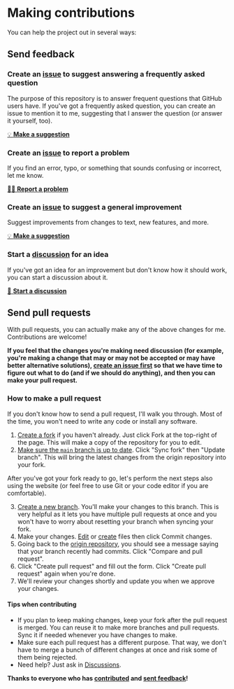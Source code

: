 # Making contributions

You can help the project out in several ways:

## Send feedback

### Create an [issue](https://github.com/DNin01/help-for-github-users/issues) to suggest answering a frequently asked question
The purpose of this repository is to answer frequent questions that GitHub users have. If you've got a frequently asked question, you can create an issue to mention it to me, suggesting that I answer the question (or answer it yourself, too).

[💡 **Make a suggestion**](https://github.com/DNin01/help-for-github-users/issues/new?assignees=&labels=information%2Cenhancement&template=2-question.yml)

### Create an [issue](https://github.com/DNin01/help-for-github-users/issues) to report a problem
If you find an error, typo, or something that sounds confusing or incorrect, let me know.

[🕵️‍♂️ **Report a problem**](https://github.com/DNin01/help-for-github-users/issues/new?assignees=&labels=information%2Cerror&template=1-error.yml)

### Create an [issue](https://github.com/DNin01/help-for-github-users/issues) to suggest a general improvement
Suggest improvements from changes to text, new features, and more.

[💡 **Make a suggestion**](https://github.com/DNin01/help-for-github-users/issues/new)

### Start a [discussion](https://github.com/DNin01/help-for-github-users/discussions/categories/ideas-and-changes) for an idea
If you've got an idea for an improvement but don't know how it should work, you can start a discussion about it.

[👥 **Start a discussion**](https://github.com/DNin01/help-for-github-users/discussions/new?category=ideas-and-changes)

## Send pull requests

With pull requests, you can actually make any of the above changes for me. Contributions are welcome!

**If you feel that the changes you're making need discussion (for example, you're making a change that may or may not be accepted or may have better alternative solutions), [create an issue first](https://github.com/DNin01/help-for-github-users/issues/new/choose) so that we have time to figure out what to do (and if we should do anything), and then you can make your pull request.**

### How to make a pull request
If you don't know how to send a pull request, I'll walk you through. Most of the time, you won't need to write any code or install any software.
1. [Create a fork](https://docs.github.com/en/get-started/quickstart/fork-a-repo) if you haven't already. Just click Fork at the top-right of the page. This will make a copy of the repository for you to edit.
2. [Make sure the `main` branch is up to date](https://docs.github.com/en/pull-requests/collaborating-with-pull-requests/working-with-forks/syncing-a-fork). Click "Sync fork" then "Update branch". This will bring the latest changes from the origin repository into your fork.

After you've got your fork ready to go, let's perform the next steps also using the website (or feel free to use Git or your code editor if you are comfortable).

3. [Create a new branch](https://docs.github.com/en/pull-requests/collaborating-with-pull-requests/proposing-changes-to-your-work-with-pull-requests/creating-and-deleting-branches-within-your-repository#creating-a-branch). You'll make your changes to this branch. This is very helpful as it lets you have multiple pull requests at once and you won't have to worry about resetting your branch when syncing your fork.
4. Make your changes. [Edit](https://docs.github.com/en/articles/editing-files) or [create](https://docs.github.com/en/articles/creating-new-files) files then click Commit changes.
5. Going back to the [origin repository](https://github.com/DNin01/help-for-github-users), you should see a message saying that your branch recently had commits. Click "Compare and pull request".
6. Click "Create pull request" and fill out the form. Click "Create pull request" again when you're done.
7. We'll review your changes shortly and update you when we approve your changes.

#### Tips when contributing
- If you plan to keep making changes, keep your fork after the pull request is merged. You can reuse it to make more branches and pull requests. Sync it if needed whenever you have changes to make.
- Make sure each pull request has a different purpose. That way, we don't have to merge a bunch of different changes at once and risk some of them being rejected.
- Need help? Just ask in [Discussions](https://github.com/DNin01/help-for-github-users/discussions/new?category=help-and-questions).

**Thanks to everyone who has [contributed](https://github.com/DNin01/help-for-github-users/graphs/contributors) and [sent feedback](https://github.com/DNin01/help-for-github-users/issues?q=is%3Aissue+is%3Aclosed+reason%3Acompleted+)!**
